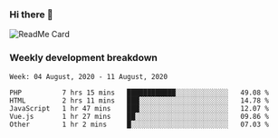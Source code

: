 ### Hi there 👋

<!--
**itzcy/itzcy** is a ✨ _special_ ✨ repository because its `README.md` (this file) appears on your GitHub profile.

Here are some ideas to get you started:

- 🔭 I’m currently working on ...
- 🌱 I’m currently learning ...
- 👯 I’m looking to collaborate on ...
- 🤔 I’m looking for help with ...
- 💬 Ask me about ...
- 📫 How to reach me: ...
- 😄 Pronouns: ...
- ⚡ Fun fact: ...
-->
![ReadMe Card](https://github-readme-stats.vercel.app/api?username=itzcy&show_icons=true&title_color=2d3198&icon_color=797cb8&text_color=24292e&bg_color=f6f8fa)

### Weekly development breakdown
<!--START_SECTION:waka-->
```text
Week: 04 August, 2020 - 11 August, 2020

PHP          7 hrs 15 mins   ████████████░░░░░░░░░░░░░   49.08 % 
HTML         2 hrs 11 mins   ███░░░░░░░░░░░░░░░░░░░░░░   14.78 % 
JavaScript   1 hr 47 mins    ███░░░░░░░░░░░░░░░░░░░░░░   12.07 % 
Vue.js       1 hr 27 mins    ██░░░░░░░░░░░░░░░░░░░░░░░   09.86 % 
Other        1 hr 2 mins     █░░░░░░░░░░░░░░░░░░░░░░░░   07.03 %
```
<!--END_SECTION:waka-->
